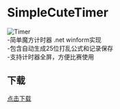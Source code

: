 # SimpleCuteTimer

![Timer](https://raw.githubusercontent.com/homchou/SimpleCuteTimer/master/D2.ico)  
-简单魔方计时器 .net winform实现  
-包含自动生成25位打乱公式和记录保存  
-支持计时器全屏，方便比赛使用  


## 下载
[点击下载](https://github.com/homchou/SimpleCuteTimer/blob/master/bin/Debug/SimpleCuteTimer.exe?raw=true)
